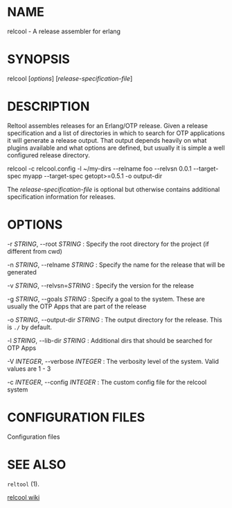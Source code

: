 # NAME

relcool - A release assembler for erlang

# SYNOPSIS

relcool [*options*] [*release-specification-file*]

# DESCRIPTION

Reltool assembles releases for an Erlang/OTP release. Given a release
specification and a list of directories in which to search for OTP
applications it will generate a release output. That output depends
heavily on what plugins available and what options are defined, but
usually it is simple a well configured release directory.

   relcool -c relcool.config -l ~/my-dirs  --relname foo --relvsn 0.0.1 --target-spec myapp --target-spec getopt>=0.5.1 -o output-dir

The *release-specification-file* is optional but otherwise contains
additional specification information for releases.

# OPTIONS

-r *STRING*, \--root *STRING*
:   Specify the root directory for the project (if different from cwd)

-n *STRING*, \--relname *STRING*
:   Specify the name for the release that will be generated

-v *STRING*, \--relvsn=*STRING*
:   Specify the version for the release

-g *STRING*, \--goals *STRING*
:   Specify a goal to the system. These are usually the OTP
  Apps that are part of the release

-o *STRING*, \--output-dir *STRING*
:  The output directory for the release. This is `./` by default.

-l *STRING*, \--lib-dir *STRING*
:  Additional dirs that should be searched for OTP Apps

-V *INTEGER*, \--verbose *INTEGER*
: The verbosity level of the system. Valid values are 1 - 3

-c *INTEGER*, \--config *INTEGER*
: The custom config file for the relcool system

# CONFIGURATION FILES

Configuration files

# SEE ALSO

`reltool` (1).

[relcool wiki](https://github.com/erlware/relcool/wiki)
